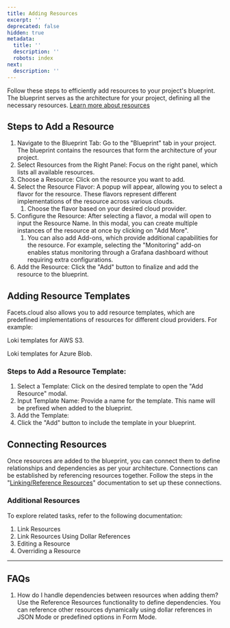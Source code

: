 ```yaml
---
title: Adding Resources
excerpt: ''
deprecated: false
hidden: true
metadata:
  title: ''
  description: ''
  robots: index
next:
  description: ''
---
```

Follow these steps to efficiently add resources to your project's blueprint. The blueprint serves as the architecture for your project, defining all the necessary resources.  [Learn more about resources](docs:facets-core-concepts-verify) 

## Steps to Add a Resource

1. Navigate to the Blueprint Tab: Go to the "Blueprint" tab in your project. The blueprint contains the resources that form the architecture of your project.
2. Select Resources from the Right Panel: Focus on the right panel, which lists all available resources.
3. Choose a Resource: Click on the resource you want to add.
4. Select the Resource Flavor: A popup will appear, allowing you to select a flavor for the resource. These flavors represent different implementations of the resource across various clouds.
   1. Choose the flavor based on your desired cloud provider.
5. Configure the Resource: After selecting a flavor, a modal will open to input the Resource Name. In this modal, you can create multiple instances of the resource at once by clicking on "Add More".
   1. You can also add Add-ons, which provide additional capabilities for the resource. For example, selecting the "Monitoring" add-on enables status monitoring through a Grafana dashboard without requiring extra configurations.
6. Add the Resource: Click the "Add" button to finalize and add the resource to the blueprint.

## Adding Resource Templates

Facets.cloud also allows you to add resource templates, which are predefined implementations of resources for different cloud providers. For example:

Loki templates for AWS S3.

Loki templates for Azure Blob.

### Steps to Add a Resource Template:

1. Select a Template: Click on the desired template to open the "Add Resource" modal.
2. Input Template Name: Provide a name for the template. This name will be prefixed when added to the blueprint.
3. Add the Template:
4. Click the "Add" button to include the template in your blueprint.

## Connecting Resources

Once resources are added to the blueprint, you can connect them to define relationships and dependencies as per your architecture. Connections can be established by referencing resources together. Follow the steps in the "[Linking/Reference Resources](docs:linking-resources-1)" documentation to set up these connections.

### Additional Resources

To explore related tasks, refer to the following documentation:

1. Link Resources
2. Link Resources Using Dollar References
3. Editing a Resource
4. Overriding a Resource

***

## FAQs

1. How do I handle dependencies between resources when adding them?  
   Use the Reference Resources functionality to define dependencies. You can reference other resources dynamically using dollar references in JSON Mode or predefined options in Form Mode.
